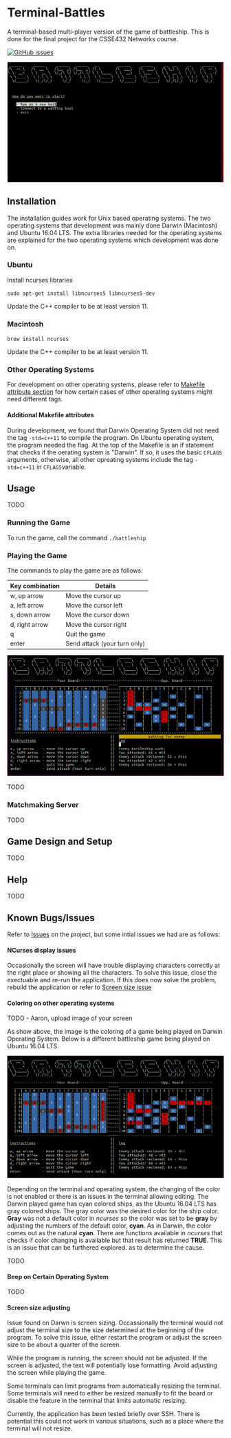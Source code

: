 # Terminal-Battles
A terminal-based multi-player version of the game of battleship. This is done for the final project for the CSSE432 Networks course.

[![GitHub issues](https://img.shields.io/github/issues/mercieral/Terminal-Battles.svg?style=plastic)](https://github.com/Mercieral/Terminal-Battles/issues)

![Battleship splash screen](https://raw.githubusercontent.com/Mercieral/Terminal-Battles/master/images/splash_screen.png)

## Installation

The installation guides work for Unix based operating systems. The two operating systems that development was mainly done Darwin (Macintosh) and Ubuntu 16.04 LTS. The extra libraries needed for the operating systems are explained for the two operating systems which development was done on. 

### Ubuntu

Install ncurses libraries

```shell
sudo apt-get install libncurses5 libncurses5-dev
```

Update the C++ compiler to be at least version 11.

### Macintosh

```shell
brew install ncurses
```

Update the C++ compiler to be at least version 11.

### Other Operating Systems

For development on other operating systems, please refer to [Makefile attribute section](#additional-makefile-attributes) for how certain cases of other operating systems might need different tags. 

#### Additional Makefile attributes

During development, we found that Darwin Operating System did not need the tag ` -std=c++11 ` to compile the program. On Ubuntu operating system, the program needed the flag. At the top of the Makefile is an if statement that checks if the oerating system is "Darwin". If so, it uses the basic ` CFLAGS ` arguments, otherwise, all other opreating systems include the tag ` -std=c++11 ` in ` CFLAGS `variable. 

## Usage

TODO

### Running the Game

To run the game, call the command ` ./battleship `

### Playing the Game

The commands to play the game are as follows:

| Key combination | Details |
| ------- | ------- |
| w, up arrow |Move the cursor up |
| a, left arrow | Move the cursor left |
| s, down arrow | Move the cursor down |
| d, right arrow | Move the cursor right |
| q | Quit the game |
| enter | Send attack (your turn only) |

![You sunk my battleship!](https://raw.githubusercontent.com/Mercieral/Terminal-Battles/master/images/battleship_sunk.png)

TODO


### Matchmaking Server

TODO

## Game Design and Setup

TODO

## Help

TODO

## Known Bugs/Issues

Refer to [Issues](https://github.com/Mercieral/Terminal-Battles/issues) on the project, but some intial issues we had are as follows:

#### NCurses display issues 
[comment]: <> (Issue: Mercieral/Terminal-Battles#5)

Occasionally the screen will have trouble displaying characters correctly at the right place or showing all the characters. To solve this issue, close the exectuable and re-run the application. If this does now solve the problem, rebuild the application or refer to [Screen size issue](#screen-size-adjusting)

#### Coloring on other operating systems 
[comment]: <> (Issue: Mercieral/Terminal-Battles#6)

TODO - Aaron, upload image of your screen

As show above, the image is the coloring of a game being played on Darwin Operating System. Below is a different battleship game being played on Ubuntu 16.04 LTS.

![Image with board played on](https://raw.githubusercontent.com/Mercieral/Terminal-Battles/master/images/fuller_board.png)

Depending on the terminal and operating system, the changing of the color is not enabled or there is an issues in the terminal allowing editing. The Darwin played game has cyan colored ships, as the Ubuntu 16.04 LTS has gray colored ships. The gray color was the desired color for the ship color. **Gray** was not a default color in *ncurses* so the color was set to be **gray** by adjusting the numbers of the default color, **cyan**. As in Darwin, the color comes out as the natural **cyan**. There are functions available in *ncurses* that checks if color changing is available but that result has returned **TRUE**. This is an issue that can be furthered explored. as to determine the cause.

TODO

#### Beep on Certain Operating System 
[comment]: <> (Issue: Mercieral/Terminal-Battles#7)

TODO

#### Screen size adjusting 
[comment]: <> (Issue: Mercieral/Terminal-Battles#8)

Issue found on Darwn is screen sizing. Occassionally the terminal would not adjust the terminal size to the size determined at the beginning of the program. To solve this issue, either restart the program or adjust the screen size to be about a quarter of the screen. 

While the program is running, the screen should not be adjusted. If the screen is adjusted, the text will potentially lose formatting. Avoid adjusting the screen while playing the game. 

Some terminals can limit programs from automatically resizing the terminal. Some terminals will need to either be resized manually to fit the board or disable the feature in the terminal that limits automatic resizing. 

Currently, the application has been tested briefly over SSH. There is potential this could not work in various situations, such as a place where the terminal will not resize. 
